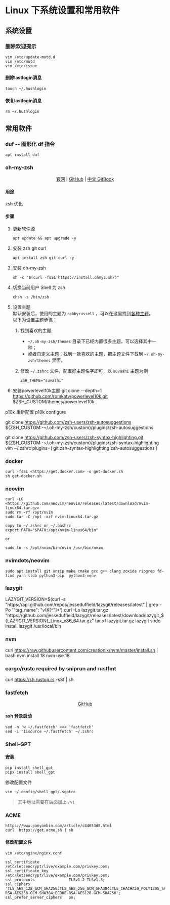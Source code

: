 # Linux 下系统设置和常用软件

## 系统设置

### 删除欢迎提示

``` Shell
vim /etc/update-motd.d
vim /etc/motd
vim /etc/issue
```

#### 删除lastlogin消息  

``` Shell
touch ~/.hushlogin
```

#### 恢复lastlogin消息  

``` Shell
rm ~/.hushlogin
```

## 常用软件

### duf -- 图形化 df 指令

``` Shell
apt install duf
```

### oh-my-zsh

<p align="center">
    <a href="https://ohmyz.sh/">官网</a>
    |
    <a href="https://github.com/ohmyzsh/ohmyzsh">GitHub</a>
    |
    <a href="https://hanmeimei222.gitbooks.io/tools/content/qiang-hua-ni-de-iterm2/oh-my-zsh/oh-my-zsh-chang-yong-she-zhi.html">中文 GitBook</a>
</p>

#### 用途

zsh 优化

#### 步骤

1. 更新软件源

    ``` Shell
    apt update && apt upgrade -y  
    ```

2. 安装 zsh git curl

    ``` Shell
    apt install zsh git curl -y
    ```

3. 安装 oh-my-zsh

    ``` Shell
    sh -c "$(curl -fsSL https://install.ohmyz.sh/)"
    ```

4. 切换当前用户 Shell 为 zsh

    ``` Shell
    chsh -s /bin/zsh
    ```

5. 设置主题  
    默认安装后，使用的主题为 `robbyrussell` ，可以在这里找到[各种主题](https://github.com/ohmyzsh/ohmyzsh/wiki/themes)。  
    以下为设置主题步骤：  
    1. 找到喜欢的主题
       - `~/.oh-my-zsh/themes` 目录下已经内置很多主题，可以选择其中一种；
       - 或者自定义主题：找到一款喜欢的主题，把主题文件下载到 `~/.oh-my-zsh/themes` 里面。
    2. 修改 `~/.zshrc` 文件，配置好主题名字即可，以 `suvashi` 主题为例

        ```VIM
        ZSH_THEME="suvashi"
        ```

6. 安装powerlevel10k主题
   git clone --depth=1 <https://github.com/romkatv/powerlevel10k.git> $ZSH_CUSTOM/themes/powerlevel10k

p10k 重新配置
p10k configure

git clone <https://github.com/zsh-users/zsh-autosuggestions> ${ZSH_CUSTOM:-~/.oh-my-zsh/custom}/plugins/zsh-autosuggestions

git clone <https://github.com/zsh-users/zsh-syntax-highlighting.git> ${ZSH_CUSTOM:-~/.oh-my-zsh/custom}/plugins/zsh-syntax-highlighting
vim ~/.zshrc
plugins=(
     git
     zsh-syntax-highlighting
     zsh-autosuggestions
)

### docker

``` Shell
curl -fsSL <https://get.docker.com> -o get-docker.sh
sh get-docker.sh
```

### neovim

```Shell
curl -LO <https://github.com/neovim/neovim/releases/latest/download/nvim-linux64.tar.gz>
sudo rm -rf /opt/nvim
sudo tar -C /opt -xzf nvim-linux64.tar.gz

copy to ~/.zshrc or ~/.bashrc
export PATH="$PATH:/opt/nvim-linux64/bin"

or

sudo ln -s /opt/nvim/bin/nvim /usr/bin/nvim
```

### nvimdots/neovim

``` Shell
sudo apt install git unzip make cmake gcc g++ clang zoxide ripgrep fd-find yarn lldb python3-pip  python3-venv
```

### lazygit

LAZYGIT_VERSION=$(curl -s "https://api.github.com/repos/jesseduffield/lazygit/releases/latest" | grep -Po '"tag_name": "v\K[^"]*')
curl -Lo lazygit.tar.gz "https://github.com/jesseduffield/lazygit/releases/latest/download/lazygit_${LAZYGIT_VERSION}_Linux_x86_64.tar.gz"
tar xf lazygit.tar.gz lazygit
sudo install lazygit /usr/local/bin

### nvm

curl <https://raw.githubusercontent.com/creationix/nvm/master/install.sh> | bash
nvm install 18
nvm use 18

### cargo/rustc required by sniprun and rustfmt

curl <https://sh.rustup.rs> -sSf | sh

### fastfetch

<p align="center">
  <a href="https://github.com/fastfetch-cli/fastfetch">GitHub</a>
</p>

#### ssh 登录启动

``` Shell
sed -n 'w ~/.fastfetch' <<< 'fastfetch'
sed -i '1isource ~/.fastfetch' ~/.zshrc
```

### Shell-GPT  

#### 安装  

``` Shell
pip install shell_gpt
pipx install shell_gpt
```

修改配置文件

``` Shell
vim ~/.config/shell_gpt/.sgptrc
```

> 其中地址需要在后面加上 `/v1`

### ACME

``` Shell
https://www.panyanbin.com/article/c44653d8.html
curl  https://get.acme.sh | sh
```

#### 修改配置文件

``` Shell
vim /etc/nginx/nginx.conf
```

``` CONF
ssl_certificate             /etc/letsencrypt/live/example.com/privkey.pem;
ssl_certificate_key         /etc/letsencrypt/live/example.com/privkey.pem;
ssl_protocols               TLSv1.2 TLSv1.3;
ssl_ciphers                 'TLS_AES_128_GCM_SHA256:TLS_AES_256_GCM_SHA384:TLS_CHACHA20_POLY1305_SHA256:ECDHE-RSA-AES256-GCM-SHA384:ECDHE-RSA-AES128-GCM-SHA256';
ssl_prefer_server_ciphers   on;
```
